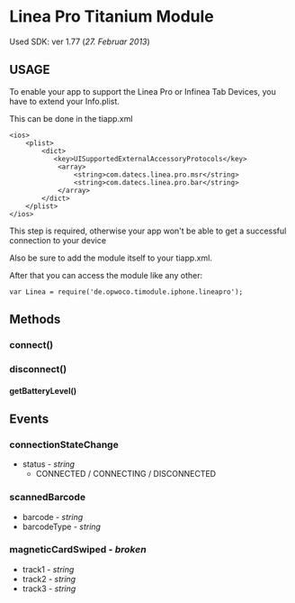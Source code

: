 Linea Pro Titanium Module
=========================

Used SDK: ver 1.77 (*27. Februar 2013*)


USAGE
-----
To enable your app to support the Linea Pro or Infinea Tab Devices, you have to extend your Info.plist.  

This can be done in the tiapp.xml

	<ios>
        <plist>
            <dict>
               <key>UISupportedExternalAccessoryProtocols</key>
                <array>
                    <string>com.datecs.linea.pro.msr</string>
                    <string>com.datecs.linea.pro.bar</string>
                </array>
            </dict>
        </plist>
    </ios>

This step is required, otherwise your app won't be able to get a successful connection to your device

Also be sure to add the module itself to your tiapp.xml.

After that you can access the module like any other:

	var Linea = require('de.opwoco.timodule.iphone.lineapro');
	
Methods
-------

### connect()
### disconnect()
#### getBatteryLevel()

Events
------
### connectionStateChange
- status - *string*
	- CONNECTED / CONNECTING / DISCONNECTED

### scannedBarcode
- barcode - *string*
- barcodeType - *string*

### magneticCardSwiped - *broken*
- track1 - *string*
- track2 - *string*
- track3 - *string*
